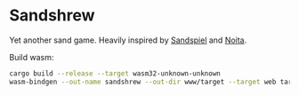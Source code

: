 # Sandshrew

Yet another sand game. Heavily inspired by [Sandspiel](https://github.com/MaxBittker/sandspiel) and [Noita](https://noitagame.com/).

Build wasm:

```bash
cargo build --release --target wasm32-unknown-unknown
wasm-bindgen --out-name sandshrew --out-dir www/target --target web target/wasm32-unknown-unknown/release/sandshrew.wasm
```